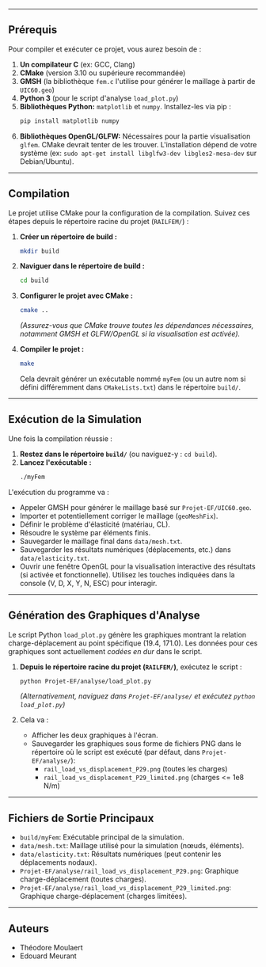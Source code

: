 
---

## Prérequis

Pour compiler et exécuter ce projet, vous aurez besoin de :

1.  **Un compilateur C** (ex: GCC, Clang)
2.  **CMake** (version 3.10 ou supérieure recommandée)
3.  **GMSH** (la bibliothèque `fem.c` l'utilise pour générer le maillage à partir de `UIC60.geo`)
4.  **Python 3** (pour le script d'analyse `load_plot.py`)
5.  **Bibliothèques Python:** `matplotlib` et `numpy`. Installez-les via pip :
    ```bash
    pip install matplotlib numpy
    ```
6.  **Bibliothèques OpenGL/GLFW:** Nécessaires pour la partie visualisation `glfem`. CMake devrait tenter de les trouver. L'installation dépend de votre système (ex: `sudo apt-get install libglfw3-dev libgles2-mesa-dev` sur Debian/Ubuntu).

---

## Compilation

Le projet utilise CMake pour la configuration de la compilation. Suivez ces étapes depuis le répertoire racine du projet (`RAILFEM/`) :

1.  **Créer un répertoire de build :**
    ```bash
    mkdir build
    ```

2.  **Naviguer dans le répertoire de build :**
    ```bash
    cd build
    ```

3.  **Configurer le projet avec CMake :**
    ```bash
    cmake ..
    ```
    *(Assurez-vous que CMake trouve toutes les dépendances nécessaires, notamment GMSH et GLFW/OpenGL si la visualisation est activée).*

4.  **Compiler le projet :**
    ```bash
    make
    ```
    Cela devrait générer un exécutable nommé `myFem` (ou un autre nom si défini différemment dans `CMakeLists.txt`) dans le répertoire `build/`.

---

## Exécution de la Simulation

Une fois la compilation réussie :

1.  **Restez dans le répertoire `build/`** (ou naviguez-y : `cd build`).
2.  **Lancez l'exécutable :**
    ```bash
    ./myFem
    ```

L'exécution du programme va :
*   Appeler GMSH pour générer le maillage basé sur `Projet-EF/UIC60.geo`.
*   Importer et potentiellement corriger le maillage (`geoMeshFix`).
*   Définir le problème d'élasticité (matériau, CL).
*   Résoudre le système par éléments finis.
*   Sauvegarder le maillage final dans `data/mesh.txt`.
*   Sauvegarder les résultats numériques (déplacements, etc.) dans `data/elasticity.txt`.
*   Ouvrir une fenêtre OpenGL pour la visualisation interactive des résultats (si activée et fonctionnelle). Utilisez les touches indiquées dans la console (V, D, X, Y, N, ESC) pour interagir.

---

## Génération des Graphiques d'Analyse

Le script Python `load_plot.py` génère les graphiques montrant la relation charge-déplacement au point spécifique (19.4, 171.0). Les données pour ces graphiques sont actuellement *codées en dur* dans le script.

1.  **Depuis le répertoire racine du projet (`RAILFEM/`)**, exécutez le script :
    ```bash
    python Projet-EF/analyse/load_plot.py
    ```
    *(Alternativement, naviguez dans `Projet-EF/analyse/` et exécutez `python load_plot.py`)*

2.  Cela va :
    *   Afficher les deux graphiques à l'écran.
    *   Sauvegarder les graphiques sous forme de fichiers PNG dans le répertoire où le script est exécuté (par défaut, dans `Projet-EF/analyse/`):
        *   `rail_load_vs_displacement_P29.png` (toutes les charges)
        *   `rail_load_vs_displacement_P29_limited.png` (charges <= 1e8 N/m)

---

## Fichiers de Sortie Principaux

*   `build/myFem`: Exécutable principal de la simulation.
*   `data/mesh.txt`: Maillage utilisé pour la simulation (nœuds, éléments).
*   `data/elasticity.txt`: Résultats numériques (peut contenir les déplacements nodaux).
*   `Projet-EF/analyse/rail_load_vs_displacement_P29.png`: Graphique charge-déplacement (toutes charges).
*   `Projet-EF/analyse/rail_load_vs_displacement_P29_limited.png`: Graphique charge-déplacement (charges limitées).

---

## Auteurs

*   Théodore Moulaert
*   Edouard Meurant